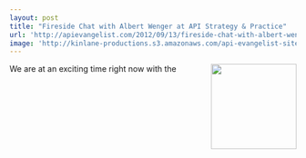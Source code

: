 ```yaml
---
layout: post
title: "Fireside Chat with Albert Wenger at API Strategy & Practice"
url: 'http://apievangelist.com/2012/09/13/fireside-chat-with-albert-wenger-at-api-strategy-practice/'
image: 'http://kinlane-productions.s3.amazonaws.com/api-evangelist-site/blog/albert-wenger.jpeg'
---
```


<img class="c1" src="https://s3.amazonaws.com/kinlane-productions/events/api-strategy-practice-conference/speakers/albert-wenger.jpeg" alt="" width="150" align="right" />

We are at an exciting time right now with the